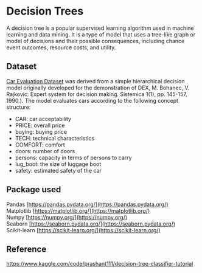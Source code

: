 
#  Decision Trees


A decision tree is a popular supervised learning algorithm used in machine learning and data mining. It is a type of model that uses a tree-like graph or model of decisions and their possible consequences, including chance event outcomes, resource costs, and utility.


## Dataset
[Car Evaluation Dataset](https://archive.ics.uci.edu/ml/datasets/car+evaluation) was derived from a simple hierarchical decision model originally developed for the demonstration of DEX, M. Bohanec, V. Rajkovic: Expert system for decision making. Sistemica 1(1), pp. 145-157, 1990.). The model evaluates cars according to the following concept structure:  
  
- CAR: car acceptability  
- PRICE: overall price  
- buying: buying price  
- TECH: technical characteristics  
- COMFORT: comfort  
- doors: number of doors  
- persons: capacity in terms of persons to carry  
- lug_boot: the size of luggage boot  
- safety: estimated safety of the car



## Package used
Pandas [https://pandas.pydata.org/](https://pandas.pydata.org/)  
Matplotlib [https://matplotlib.org/](https://matplotlib.org/)  
Numpy [https://numpy.org/](https://numpy.org/)  
Seaborn [https://seaborn.pydata.org/](https://seaborn.pydata.org/)  
Scikit-learn [https://scikit-learn.org/](https://scikit-learn.org/)

## Reference
https://www.kaggle.com/code/prashant111/decision-tree-classifier-tutorial